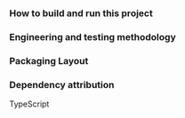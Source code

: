### How to build and run this project



### Engineering and testing methodology


### Packaging Layout



### Dependency attribution
TypeScript
